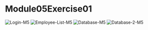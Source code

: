 # Module05Exercise01

![Login-M5](https://github.com/user-attachments/assets/c2294c32-71fc-420b-a738-c34ce573998a)
![Employee-List-M5](https://github.com/user-attachments/assets/0da06a56-12e0-4dd1-849d-95662e4df48e)
![Database-M5](https://github.com/user-attachments/assets/6ba3b4a5-18e8-40b8-a8e5-88857eaad2c7)
![Database-2-M5](https://github.com/user-attachments/assets/778469c6-57df-4813-b62a-33a7bc2a0e8d)
